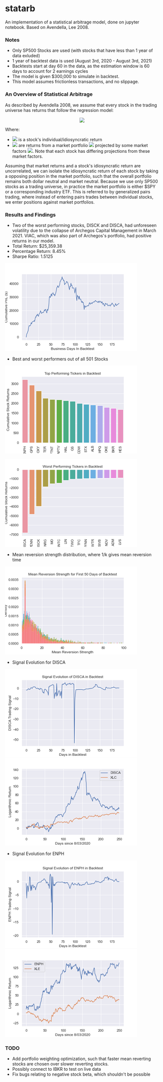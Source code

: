 # statarb 
An implementation of a statistical arbitrage model, done on jupyter notebook. Based on Avendella, Lee 2008. 

### Notes
- Only SP500 Stocks are used (with stocks that have less than 1 year of data exluded)
- 1 year of backtest data is used (August 3rd, 2020 - August 3rd, 2021)
- Backtests start at day 60 in the data, as the estimation window is 60 days to account for 2 earnings cycles
- The model is given $300,000 to simulate in backtest. 
- This model assumes frictionless transactions, and no slippage. 


### An Overview of Statistical Arbitrage

As described by Avendella 2008, we assume that every stock in the trading universe has returns that follow the regression model:
<p align="center">
    <img src="https://latex.codecogs.com/png.image?\inline&space;\large&space;\dpi{120}R_i&space;=&space;\beta_iF&space;&plus;&space;\widetilde{R}_i&space;" align="center">
</p>

Where:

- <img src="https://latex.codecogs.com/png.image?\inline&space;\large&space;\dpi{120}\widetilde{R}_i&space;"> is a stock's individual/idiosyncratic return 
- <img src="https://latex.codecogs.com/png.image?\inline&space;\large&space;\dpi{120}\beta_iF"> are returns from a market portfolio <img src="https://latex.codecogs.com/png.image?\inline&space;\large&space;\dpi{120}F"> projected by some market factors  <img src="https://latex.codecogs.com/png.image?\inline&space;\large&space;\dpi{120}\beta_i">. Note that each stock has differing projections from these market factors. 

Assuming that market returns and a stock's idiosyncratic return are uncorrelated, we can isolate the idiosyncratic return of each stock by taking a opposing position 
in the market portfolio, such that the overall portfolio remains both dollar neutral and market neutral. Because we use only SP500 stocks as a trading universe, in practice the market portfolio is either $SPY or a corresponding industry ETF. This is referred to by generalized pairs trading, where instead of entering pairs trades between individual stocks, we enter positions against market portfolios. 

### Results and Findings 
- Two of the worst performing stocks, DISCK and DISCA, had unforeseen volatility due to the collapse of Archegos Capital Management in March 2021. VIAC, which was also part of Archegos's portfolio, had positive returns in our model. 
- Total Return: $25,359.38
- Percentage Return: 8.45%
- Sharpe Ratio: 1.5125

![PnL](cumulativepnl.png)

- Best and worst performers out of all 501 Stocks

![best](topperformers.png)

![worst](worstperformers.png)

- Mean reversion strength distribution, where 1/k gives mean reversion time

![kappadist](kappadistribution.png)

- Signal Evolution for DISCA

![DISCAsig](DISCAsignal.png)
![DISCAgraph](DISCAgraph.png)

- Signal Evolution for ENPH

![ENPHsig](ENPHsignal.png)
![ENPHgraph](ENPHgraph.png)

### TODO
- Add portfolio weighting optimization, such that faster mean reverting stocks are chosen over slower reverting stocks. 
- Possibly connect to IBKR to test on live data
- Fix bugs relating to negative stock beta, which shouldn't be possible
















 


